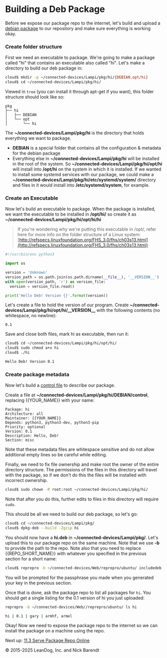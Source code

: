 # Building a Deb Package

Before we expose our package repo to the internet, let's build and upload a [debian package](https://www.debian.org/doc/manuals/debian-faq/ch-pkg_basics.en.html) to our repository and make sure everything is working okay.

### Create folder structure

First we need an executable to package. We're going to make a package called "hi" that contains an executable also called "hi". Let's make a directory to build our deb package in:

```bash
cloud$ mkdir -p ~/connected-devices/Lampi/pkg/hi/{DEBIAN,opt/hi}
cloud$ cd ~/connected-devices/Lampi/pkg/hi/
```

Viewed in `tree` (you can install it through apt-get if you want), this folder structure should look like so:

```
pkg
├── hi
│   ├── DEBIAN
│   └── opt
│       └── hi
```

The **~/connected-devices/Lampi/pkg/hi** is the directory that holds everything we want to package. 

* **DEBIAN** is a special folder that contains all the configuration & metadata for the debian package
* Everything else in **~/connected-devices/Lampi/pkg/hi** will be installed in the root of the system. So **~/connected-devices/Lampi/pkg/hi/opt/hi** will install into **/opt/hi** on the system in which it is installed. If we wanted to install some systemd services with our package, we could make a **~/connected-devices/Lampi/pkg/hi/etc/systemd/system/** directory and files in it would install into **/etc/systemd/system**, for example.


### Create an Executable

Now let's build an executable to package. When the package is installed, we want the executable to be installed in **/opt/hi/** so create it as **~/connected-devices/Lampi/pkg/hi/opt/hi/hi**

> If you're wondering why we're putting this executable in /opt/, refer here for more info on the folder structure of a Linux system: [http://refspecs.linuxfoundation.org/FHS_3.0/fhs/ch03s13.html](http://refspecs.linuxfoundation.org/FHS_3.0/fhs/ch03s13.html)

```python
#!/usr/bin/env python3

import os

version = 'Unknown'
version_path = os.path.join(os.path.dirname(__file__), '__VERSION__')
with open(version_path, 'r') as version_file:
  version = version_file.read()

print('Hello Deb! Version {}'.format(version))
```

Let's create a file to hold the version of our program. Create **~/connected-devices/Lampi/pkg/hi/opt/hi/\_\_VERSION\_\_** with the following contents (no whitespace, no newline):

```
0.1
```

Save and close both files, mark hi as executable, then run it:

```bash
cloud$ cd ~/connected-devices/Lampi/pkg/hi/opt/hi/
cloud$ sudo chmod a+x hi
cloud$ ./hi

Hello Deb! Version 0.1
```

### Create package metadata

Now let's build a [control file](http://packaging.ubuntu.com/html/debian-dir-overview.html#the-control-file) to describe our package. 

Create a file at **~/connected-devices/Lampi/pkg/hi/DEBIAN/control**, replacing {{YOUR_NAME}} with your name:

```
Package: hi
Architecture: all
Maintainer: {{YOUR_NAME}}
Depends: python3, python3-dev, python3-pip
Priority: optional
Version: 0.1
Description: Hello, Deb!
Section: misc
```

Note that these metadata files are whitespace sensitive and do not allow additional empty lines so be careful while editing.

Finally, we need to fix file ownership and make root the owner of the entire directory structure. The permissions of the files in this directory will travel with the package, so if we don't do this the files will be installed with incorrect ownership.

```bash
cloud$ sudo chown -R root:root ~/connected-devices/Lampi/pkg/hi/
```

Note that after you do this, further edits to files in this directory will require `sudo`.

This should be all we need to build our deb package, so let's go:

```bash
cloud$ cd ~/connected-devices/Lampi/pkg/
cloud$ dpkg-deb --build -Zgzip hi
```

You should now have a **hi.deb** in **~/connected-devices/Lampi/pkg/**. Let's upload this to our package repo on the same machine. Note that we use **-b** to provide the path to the repo. Note also that you need to replace {{REPO_SHORT_NAME}} with whatever you specified in the previous section for a short name:

```bash
cloud$ reprepro -b ~/connected-devices/Web/reprepro/ubuntu/ includedeb {{REPO_SHORT_NAME}} hi.deb
```

You will be prompted for the passphrase you made when you generated your key in the previous section.

Once that is done, ask the package repo to list all packages for `hi`. You should get a single listing for the 0.1 version of hi you just uploaded:

```bash
reprepro -b ~/connected-devices/Web//reprepro/ubuntu/ ls hi

hi | 0.1 | gary | armhf, armel
```

Okay! Now we need to expose the package repo to the internet so we can install the package on a machine using the repo.

Next up: [11.3 Serve Package Repo Online](../11.3_Serve_Package_Repo_Online/README.md)

&copy; 2015-2025 LeanDog, Inc. and Nick Barendt

